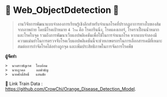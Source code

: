 # :orange: Web_ObjectDdetection :iphone:

> งานวิจัยการพัฒนาแบบจำลองการเรียนรู้เชิงลึกสำหรับจำแนกโรคที่ปรากฏอาการทางใบของส้มจากภาพถ่าย โดยมีโรคเป้าหมาย `4 โรค` คือ โรคกรีนนิ่ง, โรคแคงเกอร์, โรคราเปื้อนน้ำหมาก และโรคใบจุด รวมถึงการพัฒนาเว็บแอปพลิเคชันเพื่อใช้ในการจำแนกโรค หากแบบจำลองมีความแม่นยำในการตรวจจับโรคเว็บแอปพลิเคชันนี้จะช่วยเกษตรกรในการเลือกสารเคมีที่เหมาะสมต่อการกำจัดโรคได้อย่างถูกจุด และเพิ่มประสิทธิภาพในการจัดการโรคพืช

**ผู้จัดทำ**

```
>  นางสาวธัญเรศ  โอบอ้อม 
>  นายภูวดล     ผลชำนัญ
>  นายศักดิ์สิทธิ์   แสนชัย
```

:link: Link Train Data : https://github.com/CrowChi/Orange_Disease_Detection_Model.
